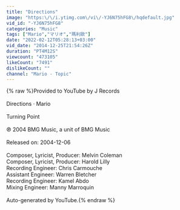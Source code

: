 ```yaml
---
title: "Directions"
image: "https:\/\/i.ytimg.com\/vi\/-YJ6N75hFG8\/hqdefault.jpg"
vid_id: "-YJ6N75hFG8"
categories: "Music"
tags: ["Mario","マリオ","瑪利歐"]
date: "2022-02-12T05:28:13+03:00"
vid_date: "2014-12-25T21:54:26Z"
duration: "PT4M12S"
viewcount: "473105"
likeCount: "7491"
dislikeCount: ""
channel: "Mario - Topic"
---
```

{% raw %}Provided to YouTube by J Records<br /><br />Directions · Mario<br /><br />Turning Point<br /><br />℗ 2004 BMG Music, a unit of BMG Music<br /><br />Released on: 2004-12-06<br /><br />Composer, Lyricist, Producer: Melvin Coleman<br />Composer, Lyricist, Producer: Harold Lilly<br />Recording  Engineer: Chris Carmouche<br />Assistant  Engineer: Warren Bletcher<br />Recording  Engineer: Kamel Abdo<br />Mixing  Engineer: Manny Marroquin<br /><br />Auto-generated by YouTube.{% endraw %}

